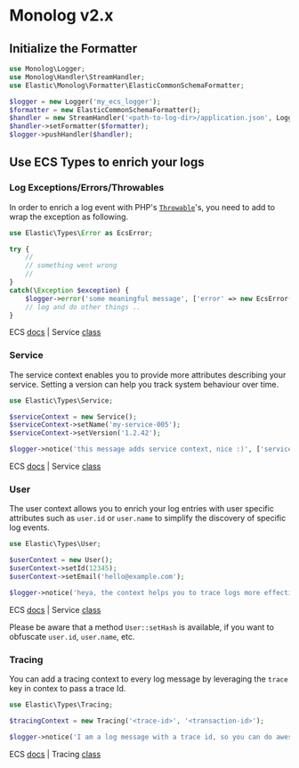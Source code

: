 # Monolog v2.x

## Initialize the Formatter
```php
use Monolog\Logger;
use Monolog\Handler\StreamHandler;
use Elastic\Monolog\Formatter\ElasticCommonSchemaFormatter;

$logger = new Logger('my_ecs_logger');
$formatter = new ElasticCommonSchemaFormatter();
$handler = new StreamHandler('<path-to-log-dir>/application.json', Logger::INFO);
$handler->setFormatter($formatter);
$logger->pushHandler($handler);
```

## Use ECS Types to enrich your logs

### Log Exceptions/Errors/Throwables
In order to enrich a log event with PHP's [`Throwable`](https://www.php.net/manual/en/class.throwable.php)'s, you need to add to wrap the exception as following.
```php
use Elastic\Types\Error as EcsError;

try {
    //
    // something went wrong
    //
}
catch(\Exception $exception) {
    $logger->error('some meaningful message', ['error' => new EcsError($exception)]);
    // log and do other things ..
}
```
ECS [docs](https://www.elastic.co/guide/en/ecs/current/ecs-error.html) | Service [class](https://github.com/elastic/ecs-logging-php/blob/main/src/Elastic/Types/Error.php)

### Service
The service context enables you to provide more attributes describing your service. Setting a version can help you track system behaviour over time.
```php
use Elastic\Types\Service;

$serviceContext = new Service();
$serviceContext->setName('my-service-005');
$serviceContext->setVersion('1.2.42');

$logger->notice('this message adds service context, nice :)', ['service' => $serviceContext]);
```
ECS [docs](https://www.elastic.co/guide/en/ecs/current/ecs-service.html) | Service [class](https://github.com/elastic/ecs-logging-php/blob/main/src/Elastic/Types/Service.php)

### User
The user context allows you to enrich your log entries with user specific attributes such as `user.id` or `user.name` to simplify the discovery of specific log events.
```php
use Elastic\Types\User;

$userContext = new User();
$userContext->setId(12345);
$userContext->setEmail('hello@example.com');

$logger->notice('heya, the context helps you to trace logs more effective', ['user' => $userContext]);
```
ECS [docs](https://www.elastic.co/guide/en/ecs/current/ecs-user.html) | Service [class](https://github.com/elastic/ecs-logging-php/blob/main/src/Elastic/Types/User.php)

Please be aware that a method `User::setHash` is available, if you want to obfuscate `user.id`, `user.name`, etc.

### Tracing
You can add a tracing context to every log message by leveraging the `trace` key in contex to pass a trace Id.
```php
use Elastic\Types\Tracing;

$tracingContext = new Tracing('<trace-id>', '<transaction-id>');

$logger->notice('I am a log message with a trace id, so you can do awesome things in the Logs UI', ['tracing' => $tracingContext]);
```
ECS [docs](https://www.elastic.co/guide/en/ecs/current/ecs-tracing.html) | Tracing [class](https://github.com/elastic/ecs-logging-php/blob/main/src/Elastic/Types/Tracing.php)
